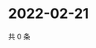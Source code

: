 # 2022-02-21

共 0 条

<!-- BEGIN WEIBO -->
<!-- 最后更新时间 Mon Feb 21 2022 09:53:57 GMT+0800 (China Standard Time) -->

<!-- END WEIBO -->
